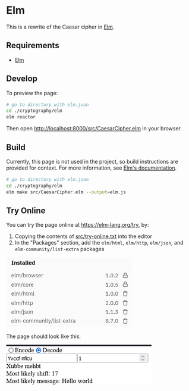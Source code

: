 # Elm

This is a rewrite of the Caesar cipher in [Elm](https://elm-lang.org/).

## Requirements

- [Elm](https://guide.elm-lang.org/install.html)

## Develop

To preview the page:

```bash
# go to directory with elm.json
cd ./cryptography/elm
elm reactor
```

Then open [http://localhost:8000/src/CaesarCipher.elm](http://localhost:8000/src/CaesarCipher.elm) in your browser.

## Build

Currently, this page is not used in the project, so build instructions are provided for context. For more information, see [Elm's documentation](https://guide.elm-lang.org/).

```bash
# go to directory with elm.json
cd ./cryptography/elm
elm make src/CaesarCipher.elm --output=elm.js
```

## Try Online

You can try the page online at <https://elm-lang.org/try>, by:

1. Copying the contents of [src/try-online.txt](src/try-online.txt) into the editor
2. In the "Packages" section, add the `elm/html`, `elm/http`, `elm/json`, and `elm-community/list-extra` packages

  ![Screenshot of installed packages](images/packages.png)

The page should look like this:

![Screenshot of the app](images/elm-app.png)
